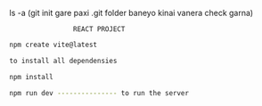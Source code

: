 ls -a (git init gare paxi .git folder baneyo kinai vanera check garna)

                    REACT PROJECT   
```bash
npm create vite@latest

to install all dependensies

npm install

npm run dev --------------- to run the server 

```
